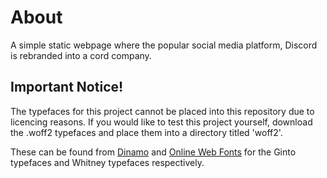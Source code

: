 # About
A simple static webpage where the popular social media platform, Discord is rebranded into a cord company.


## Important Notice!
The typefaces for this project cannot be placed into this repository due to licencing reasons. If you would like to test
this project yourself, download the .woff2 typefaces and place them into a directory titled 'woff2'.

These can be found from [Dinamo](https://abcdinamo.com/typefaces/ginto) and [Online Web Fonts](https://www.onlinewebfonts.com/download/294afa63edf49dc293dd90373066b4d4) for the Ginto typefaces and Whitney typefaces respectively.
